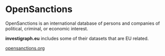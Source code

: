 # OpenSanctions

OpenSanctions is an international database of persons and companies of political, criminal, or economic interest.

**investigraph.eu** includes some of their datasets that are EU related.

[opensanctions.org](https://opensanctions.org)
